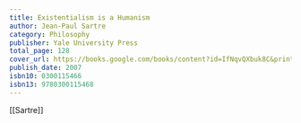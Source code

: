 ```yaml
---
title: Existentialism is a Humanism
author: Jean-Paul Sartre
category: Philosophy
publisher: Yale University Press
total_page: 128
cover_url: https://books.google.com/books/content?id=IfNqvQXbuk8C&printsec=frontcover&img=1&zoom=1&edge=curl&source=gbs_api
publish_date: 2007
isbn10: 0300115466
isbn13: 9780300115468
---
```


[[Sartre]]
